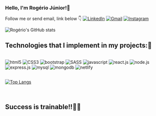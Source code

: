 ### Hello, I'm Rogério Júnior!👋

Follow me or send email, link below 👇
[![LinkedIn](https://img.shields.io/badge/LinkedIn-0077B5?style=for-the-badge&logo=linkedin&logoColor=white)](https://www.linkedin.com/in/rogerio-rocha-santos-junior/) [![Gmail](https://img.shields.io/badge/Gmail-D14836?style=for-the-badge&logo=gmail&logoColor=white)](mailto:rogerio.rocha91@gmail.com?subject=&body=) [![Instagram](https://img.shields.io/badge/Instagram-E4405F?style=for-the-badge&logo=instagram&logoColor=white)](https://www.instagram.com/rogerio.engineer/)


![Rogério's GitHub stats](https://github-readme-stats.vercel.app/api?username=rogerio-91&show_icons=true&theme=dracula)

## Technologies that I implement in my projects:🎯

<div style= display: inline_block><br>
<img  alt="html5" src="https://img.shields.io/badge/HTML5-E34F26?style=for-the-badge&logo=html5&logoColor=white" >
<img alt="CSS3" src="https://img.shields.io/badge/CSS3-1572B6?style=for-the-badge&logo=css3&logoColor=white" >
<img alt="bootstrap" src="https://img.shields.io/badge/Bootstrap-563D7C?style=for-the-badge&logo=bootstrap&logoColor=white" >
<img alt="SASS" src="https://img.shields.io/badge/Sass-CC6699?style=for-the-badge&logo=sass&logoColor=white" >
<img alt="javascript" src="https://img.shields.io/badge/JavaScript-F7DF1E?style=for-the-badge&logo=javascript&logoColor=black" >
<img alt="react.js" src="https://img.shields.io/badge/React-20232A?style=for-the-badge&logo=react&logoColor=61DAFB" >
<img alt="node.js" src="https://img.shields.io/badge/Node.js-43853D?style=for-the-badge&logo=node.js&logoColor=white" >
<img alt="express.js" src="https://img.shields.io/badge/Express.js-404D59?style=for-the-badge" >
<img alt="mysql" src="https://img.shields.io/badge/MySQL-00000F?style=for-the-badge&logo=mysql&logoColor=white" >
<img alt="mongodb" src="https://img.shields.io/badge/MongoDB-4EA94B?style=for-the-badge&logo=mongodb&logoColor=white" >
<img alt="netlify" src="https://img.shields.io/badge/Netlify-00C7B7?style=for-the-badge&logo=netlify&logoColor=white" >
</div>
<br>

[![Top Langs](https://github-readme-stats.vercel.app/api/top-langs/?username=rogerio-91&layout=pie)](https://github.com/rogerio-91/github-readme-stats)

<br>

## Success is trainable!!🚀🔥 
